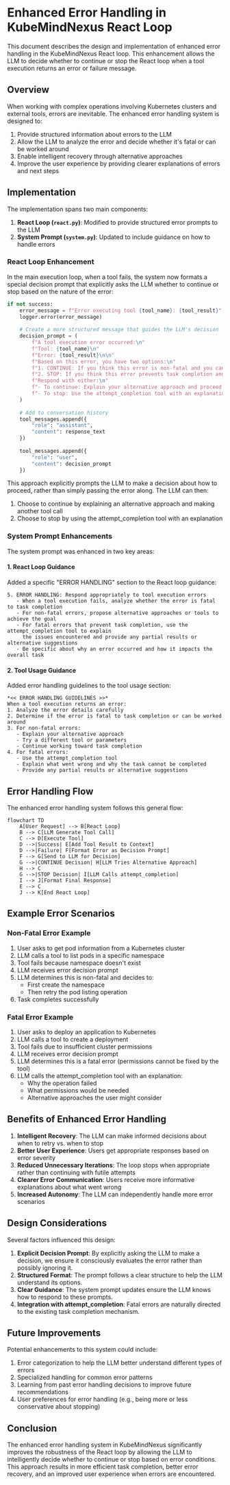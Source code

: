 # Enhanced Error Handling in KubeMindNexus React Loop

This document describes the design and implementation of enhanced error handling in the KubeMindNexus React loop. This enhancement allows the LLM to decide whether to continue or stop the React loop when a tool execution returns an error or failure message.

## Overview

When working with complex operations involving Kubernetes clusters and external tools, errors are inevitable. The enhanced error handling system is designed to:

1. Provide structured information about errors to the LLM
2. Allow the LLM to analyze the error and decide whether it's fatal or can be worked around
3. Enable intelligent recovery through alternative approaches
4. Improve the user experience by providing clearer explanations of errors and next steps

## Implementation

The implementation spans two main components:

1. **React Loop (`react.py`)**: Modified to provide structured error prompts to the LLM
2. **System Prompt (`system.py`)**: Updated to include guidance on how to handle errors

### React Loop Enhancement

In the main execution loop, when a tool fails, the system now formats a special decision prompt that explicitly asks the LLM whether to continue or stop based on the nature of the error:

```python
if not success:
    error_message = f"Error executing tool {tool_name}: {tool_result}"
    logger.error(error_message)
    
    # Create a more structured message that guides the LLM's decision
    decision_prompt = (
        f"A tool execution error occurred:\n"
        f"Tool: {tool_name}\n"
        f"Error: {tool_result}\n\n"
        f"Based on this error, you have two options:\n"
        f"1. CONTINUE: If you think this error is non-fatal and you can try an alternative approach\n"
        f"2. STOP: If you think this error prevents task completion and you should provide a final response\n\n"
        f"Respond with either:\n"
        f"- To continue: Explain your alternative approach and proceed with another tool call\n"
        f"- To stop: Use the attempt_completion tool with an explanation of why the task cannot be completed"
    )
    
    # Add to conversation history
    tool_messages.append({
        "role": "assistant",
        "content": response_text
    })
    
    tool_messages.append({
        "role": "user",
        "content": decision_prompt
    })
```

This approach explicitly prompts the LLM to make a decision about how to proceed, rather than simply passing the error along. The LLM can then:

1. Choose to continue by explaining an alternative approach and making another tool call
2. Choose to stop by using the attempt_completion tool with an explanation

### System Prompt Enhancements

The system prompt was enhanced in two key areas:

#### 1. React Loop Guidance

Added a specific "ERROR HANDLING" section to the React loop guidance:

```
5. ERROR HANDLING: Respond appropriately to tool execution errors
   - When a tool execution fails, analyze whether the error is fatal to task completion
   - For non-fatal errors, propose alternative approaches or tools to achieve the goal
   - For fatal errors that prevent task completion, use the attempt_completion tool to explain
     the issues encountered and provide any partial results or alternative suggestions
   - Be specific about why an error occurred and how it impacts the overall task
```

#### 2. Tool Usage Guidance

Added error handling guidelines to the tool usage section:

```
*<< ERROR HANDLING GUIDELINES >>*
When a tool execution returns an error:
1. Analyze the error details carefully
2. Determine if the error is fatal to task completion or can be worked around
3. For non-fatal errors:
   - Explain your alternative approach
   - Try a different tool or parameters
   - Continue working toward task completion
4. For fatal errors:
   - Use the attempt_completion tool
   - Explain what went wrong and why the task cannot be completed
   - Provide any partial results or alternative suggestions
```

## Error Handling Flow

The enhanced error handling system follows this general flow:

```mermaid
flowchart TD
    A[User Request] --> B[React Loop]
    B --> C[LLM Generate Tool Call]
    C --> D[Execute Tool]
    D -->|Success| E[Add Tool Result to Context]
    D -->|Failure| F[Format Error as Decision Prompt]
    F --> G[Send to LLM for Decision]
    G -->|CONTINUE Decision| H[LLM Tries Alternative Approach]
    H --> C
    G -->|STOP Decision| I[LLM Calls attempt_completion]
    I --> J[Format Final Response]
    E --> C
    J --> K[End React Loop]
```

## Example Error Scenarios

### Non-Fatal Error Example

1. User asks to get pod information from a Kubernetes cluster
2. LLM calls a tool to list pods in a specific namespace
3. Tool fails because namespace doesn't exist
4. LLM receives error decision prompt
5. LLM determines this is non-fatal and decides to:
   - First create the namespace
   - Then retry the pod listing operation
6. Task completes successfully

### Fatal Error Example

1. User asks to deploy an application to Kubernetes
2. LLM calls a tool to create a deployment
3. Tool fails due to insufficient cluster permissions
4. LLM receives error decision prompt
5. LLM determines this is a fatal error (permissions cannot be fixed by the tool)
6. LLM calls the attempt_completion tool with an explanation:
   - Why the operation failed
   - What permissions would be needed
   - Alternative approaches the user might consider

## Benefits of Enhanced Error Handling

1. **Intelligent Recovery**: The LLM can make informed decisions about when to retry vs. when to stop
2. **Better User Experience**: Users get appropriate responses based on error severity
3. **Reduced Unnecessary Iterations**: The loop stops when appropriate rather than continuing with futile attempts
4. **Clearer Error Communication**: Users receive more informative explanations about what went wrong
5. **Increased Autonomy**: The LLM can independently handle more error scenarios

## Design Considerations

Several factors influenced this design:

1. **Explicit Decision Prompt**: By explicitly asking the LLM to make a decision, we ensure it consciously evaluates the error rather than possibly ignoring it.
2. **Structured Format**: The prompt follows a clear structure to help the LLM understand its options.
3. **Clear Guidance**: The system prompt updates ensure the LLM knows how to respond to these prompts.
4. **Integration with attempt_completion**: Fatal errors are naturally directed to the existing task completion mechanism.

## Future Improvements

Potential enhancements to this system could include:

1. Error categorization to help the LLM better understand different types of errors
2. Specialized handling for common error patterns
3. Learning from past error handling decisions to improve future recommendations
4. User preferences for error handling (e.g., being more or less conservative about stopping)

## Conclusion

The enhanced error handling system in KubeMindNexus significantly improves the robustness of the React loop by allowing the LLM to intelligently decide whether to continue or stop based on error conditions. This approach results in more efficient task completion, better error recovery, and an improved user experience when errors are encountered.
